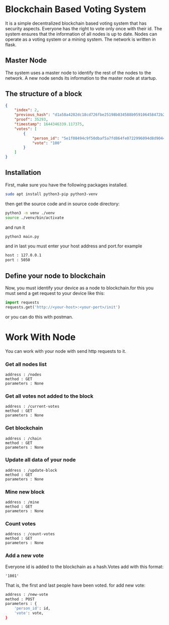 # Blockchain Based Voting System
It is a simple decentralized blockchain based voting system that has security aspects. Everyone has the right to vote only once with their id. The system ensures that the information of all nodes is up to date. Nodes can operate as a voting system or a mining system. The network is written in flask.

## Master Node
The system uses a master node to identify the rest of the nodes to the network. A new node sends its information to the master node at startup.

## The structure of a block
```json
{
    "index": 2,
    "previous_hash": "d1a58a4282dc18cd726fbe25198b034588b959106458472b23473c9caddb589e",
    "proof": 35293,
    "timestamp": 1644346339.117375,
    "votes": [
        {
            "person_id": "5e1f08494c9f50dbaf5a7fd864fe0722996094d8d9044418225ea9ad2debde6c",
            "vote": "100"
        }
    ]
}
```

## Installation
First, make sure you have the following packages installed.
```bash
sudo apt install python3-pip python3-venv
```
then get the source code and in source code directory:
```bash
python3 -m venv ./venv
source ./venv/bin/activate
```
and run it
```bash
python3 main.py
```
and in last you must enter your host address and port.for example
```bash
host : 127.0.0.1
port : 5050
```

## Define your node to blockchain
Now, you must identify your device as a node to blockchain.for this you must send a get request to your device like this:
```python
import requests
requests.get('http://<your-host>:<your-port>/init')
```
or you can do this with postman.

# Work With Node
You can work with your node with send http requests to it.
### Get all nodes list
```
address : /nodes
method : GET
parameters : None
```

### Get all votes not added to the block
```
address : /current-votes
method : GET
parameters : None
```

### Get blockchain
```
address : /chain
method : GET
parameters : None
```

### Update all data of your node
```
address : /update-block
method : GET
parameters : None
```

### Mine new block
```
address : /mine
method : GET
parameters : None
```

### Count votes
```
address : /count-votes
method : GET
parameters : None
```

### Add a new vote
Everyone id is added to the blockchain as a hash.Votes add
with this format:
```
'1001'
```
That is, the first and last people have been voted.
for add new vote:
```bash
address : /new-vote
method : POST
parameters : {
    'person_id': id,
    'vote': vote,
}
```